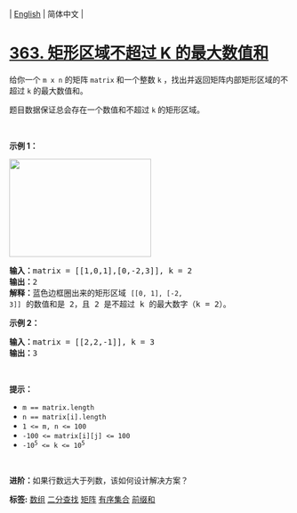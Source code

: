 | [English](README_EN.md) | 简体中文 |

# [363. 矩形区域不超过 K 的最大数值和](https://leetcode.cn/problems/max-sum-of-rectangle-no-larger-than-k)
<p>给你一个 <code>m x n</code> 的矩阵 <code>matrix</code> 和一个整数 <code>k</code> ，找出并返回矩阵内部矩形区域的不超过 <code>k</code> 的最大数值和。</p>

<p>题目数据保证总会存在一个数值和不超过 <code>k</code> 的矩形区域。</p>

<p> </p>

<p><strong>示例 1：</strong></p>
<img alt="" src="https://assets.leetcode.com/uploads/2021/03/18/sum-grid.jpg" style="width: 255px; height: 176px;" />
<pre>
<strong>输入：</strong>matrix = [[1,0,1],[0,-2,3]], k = 2
<strong>输出：</strong>2
<strong>解释：</strong>蓝色边框圈出来的矩形区域 <code>[[0, 1], [-2, 3]]</code> 的数值和是 2，且 2 是不超过 k 的最大数字（k = 2）。
</pre>

<p><strong>示例 2：</strong></p>

<pre>
<strong>输入：</strong>matrix = [[2,2,-1]], k = 3
<strong>输出：</strong>3
</pre>

<p> </p>

<p><strong>提示：</strong></p>

<ul>
	<li><code>m == matrix.length</code></li>
	<li><code>n == matrix[i].length</code></li>
	<li><code>1 <= m, n <= 100</code></li>
	<li><code>-100 <= matrix[i][j] <= 100</code></li>
	<li><code>-10<sup>5</sup> <= k <= 10<sup>5</sup></code></li>
</ul>

<p> </p>

<p><strong>进阶：</strong>如果行数远大于列数，该如何设计解决方案？</p>

**标签:**  [数组](https://leetcode.cn/tag/array) [二分查找](https://leetcode.cn/tag/binary-search) [矩阵](https://leetcode.cn/tag/matrix) [有序集合](https://leetcode.cn/tag/ordered-set) [前缀和](https://leetcode.cn/tag/prefix-sum) 